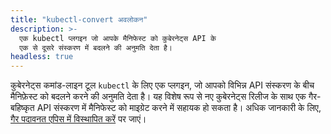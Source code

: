 ```yaml
---
title: "kubectl-convert अवलोकन"
description: >-
  एक kubectl प्लगइन जो आपके मैनिफेस्ट को कुबेरनेट्स API के 
  एक से दूसरे संस्करण में बदलने की अनुमति देता है।
headless: true
---
```


कुबेरनेट्स कमांड-लाइन टूल `kubectl` के लिए एक प्लगइन, जो आपको विभिन्न API संस्करण के बीच मैनिफ़ेस्ट को बदलने करने की अनुमति देता है।
यह विशेष रूप से नए कुबेरनेट्स रिलीज के साथ एक गैर-बहिष्कृत API संस्करण में मैनिफेस्ट को माइग्रेट करने में सहायक हो सकता है।
अधिक जानकारी के लिए, [गैर पदावनत एपिस में विस्थापित करें](/docs/reference/using-api/deprecation-guide/#migrate-to-non-deprecated-apis) पर जाएं।
